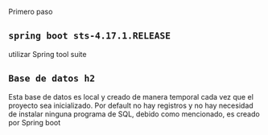 Primero paso

## `spring boot sts-4.17.1.RELEASE`
utilizar Spring tool suite

## `Base de datos h2`
Esta base de datos es local y creado de manera temporal cada vez que el proyecto sea inicializado.
Por default no hay registros y no hay necesidad de instalar ninguna programa de SQL, debido como mencionado, es creado por Spring boot